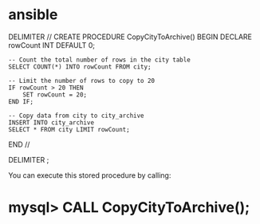# ansible

DELIMITER //
CREATE PROCEDURE CopyCityToArchive()
BEGIN
    DECLARE rowCount INT DEFAULT 0;

    -- Count the total number of rows in the city table
    SELECT COUNT(*) INTO rowCount FROM city;

    -- Limit the number of rows to copy to 20
    IF rowCount > 20 THEN
        SET rowCount = 20;
    END IF;

    -- Copy data from city to city_archive
    INSERT INTO city_archive
    SELECT * FROM city LIMIT rowCount;
END //

DELIMITER ;


You can execute this stored procedure by calling:
# mysql> CALL CopyCityToArchive();
